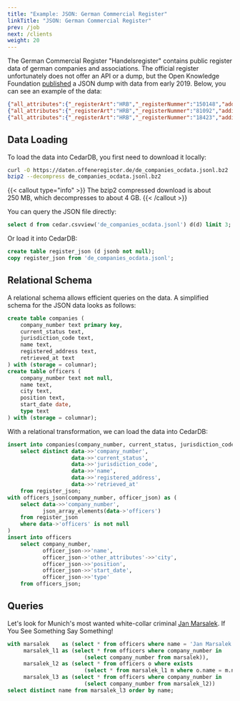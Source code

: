 ```yaml
---
title: "Example: JSON: German Commercial Register"
linkTitle: "JSON: German Commercial Register"
prev: /job
next: /clients
weight: 20
---
```


The German Commercial Register "Handelsregister" contains public register data of german companies and associations.
The official register unfortunately does not offer an API or a dump, but the Open Knowledge Foundation [published](https://offeneregister.de/)
a JSON dump with data from early 2019.
Below, you can see an example of the data:

```json lines {filename="de_companies_ocdata.jsonl"}
{"all_attributes":{"_registerArt":"HRB","_registerNummer":"150148","additional_data":{"AD":true,"CD":true,"DK":true,"HD":false,"SI":true,"UT":true,"VÖ":false},"federal_state":"Hamburg","native_company_number":"Hamburg HRB 150148","registered_office":"Hamburg","registrar":"Hamburg"},"company_number":"K1101R_HRB150148","current_status":"currently registered","jurisdiction_code":"de","name":"olly UG (haftungsbeschränkt)","officers":[{"name":"Oliver Keunecke","other_attributes":{"city":"Hamburg","firstname":"Oliver","flag":"vertretungsberechtigt gemäß allgemeiner Vertretungsregelung","lastname":"Keunecke"},"position":"Geschäftsführer","start_date":"2018-02-06","type":"person"}],"registered_address":"Waidmannstraße 1, 22769 Hamburg.","retrieved_at":"2018-11-09T18:03:03Z"}
{"all_attributes":{"_registerArt":"HRB","_registerNummer":"81092","additional_data":{"AD":true,"CD":true,"DK":true,"HD":false,"SI":true,"UT":true,"VÖ":true},"federal_state":"North Rhine-Westphalia","native_company_number":"Düsseldorf HRB 81092","registered_office":"Düsseldorf","registrar":"Düsseldorf"},"company_number":"R1101_HRB81092","current_status":"currently registered","jurisdiction_code":"de","name":"BLUECHILLED Verwaltungs GmbH","officers":[{"name":"Christof Wessels","other_attributes":{"city":"Cloppenburg","firstname":"Christof","flag":"einzelvertretungsberechtigt mit der Befugnis im Namen der Gesellschaft mit sich im eigenen Namen oder als Vertreter eines Dritten Rechtsgeschäfte abzuschließen","lastname":"Wessels"},"position":"Geschäftsführer","start_date":"2017-07-18","type":"person"},{"name":"Christof Wessels","other_attributes":{"city":"Cloppenburg","firstname":"Christof","flag":"einzelvertretungsberechtigt mit der Befugnis im Namen der Gesellschaft mit sich im eigenen Namen oder als Vertreter eines Dritten Rechtsgeschäfte abzuschließen","lastname":"Wessels"},"position":"Geschäftsführer","start_date":"2017-10-30","type":"person"}],"registered_address":"Oststr.","retrieved_at":"2018-07-25T11:14:02Z"}
{"all_attributes":{"_registerArt":"HRB","_registerNummer":"18423","additional_data":{"AD":true,"CD":true,"DK":true,"HD":true,"SI":true,"UT":true,"VÖ":true},"federal_state":"Bremen","former_registrar":"Bremen","native_company_number":"Bremen früher Bremen HRB 18423","registered_office":"Bremen","registrar":"Bremen"},"company_number":"H1101_H1101_HRB18423","current_status":"currently registered","jurisdiction_code":"de","name":"Mittelständische Beteiligungsgesellschaft Bremen mbH","officers":[{"end_date":"2009-04-17","name":"Torsten Krausen","other_attributes":{"dismissed":true,"firstname":"Torsten","lastname":"Krausen","reference_no":2},"position":"Geschäftsführer","type":"person"},{"end_date":"2012-10-19","name":"Hans-Joachim Basch","other_attributes":{"dismissed":true,"firstname":"Hans-Joachim","lastname":"Basch"},"position":"Prokurist","type":"person"},{"end_date":"2013-09-23","name":"Gerd Bauer","other_attributes":{"city":"Bremen","dismissed":true,"firstname":"Gerd","lastname":"Bauer","reference_no":3},"position":"Geschäftsführer","start_date":"2009-04-17","type":"person"},{"end_date":"2014-09-08","name":"Jörn-Michael Gauss","other_attributes":{"dismissed":true,"firstname":"Jörn-Michael","lastname":"Gauss"},"position":"Geschäftsführer","type":"person"},{"end_date":"2014-11-07","name":"Rainer Büssenschütt","other_attributes":{"dismissed":true,"firstname":"Rainer","lastname":"Büssenschütt"},"position":"Geschäftsführer","type":"person"},{"end_date":"2018-04-04","name":"Lutz Kegel","other_attributes":{"dismissed":true,"firstname":"Lutz","lastname":"Kegel","reference_no":1},"position":"Prokurist","type":"person"},{"end_date":"2018-10-08","name":"Sylvia Neumann","other_attributes":{"dismissed":true,"firstname":"Sylvia","lastname":"Neumann","reference_no":4},"position":"Prokurist","type":"person"},{"name":"Joachim Wehrkamp","other_attributes":{"city":"Thedinghausen","firstname":"Joachim","lastname":"Wehrkamp"},"position":"Geschäftsführer","start_date":"2014-09-08","type":"person"},{"name":"Jörn-Michael Gauss","other_attributes":{"city":"Bremen","firstname":"Jörn-Michael","lastname":"Gauss","reference_no":4},"position":"Geschäftsführer","start_date":"2013-09-23","type":"person"},{"name":"Sylvia Neumann","other_attributes":{"city":"Stuhr","firstname":"Sylvia","lastname":"Neumann"},"position":"Geschäftsführer","start_date":"2018-10-08","type":"person"}],"previous_names":[{"company_name":"Bremer Unternehmensbeteiligungsgesellschaft mbH"}],"registered_address":"Langenstraße 2-4, 28195 Bremen.","retrieved_at":"2018-06-24T21:12:00Z"}
```

## Data Loading

To load the data into CedarDB, you first need to download it locally:
```sh
curl -O https://daten.offeneregister.de/de_companies_ocdata.jsonl.bz2
bzip2 --decompress de_companies_ocdata.jsonl.bz2
```
{{< callout type="info" >}}
The bzip2 compressed download is about 250&nbsp;MB, which decompresses to about 4&nbsp;GB.
{{< /callout >}}

You can query the JSON file directly:
```sql
select d from cedar.csvview('de_companies_ocdata.jsonl') d(d) limit 3;
```

Or load it into CedarDB:
```sql
create table register_json (d jsonb not null);
copy register_json from 'de_companies_ocdata.jsonl';
```

## Relational Schema

A relational schema allows efficient queries on the data.
A simplified schema for the JSON data looks as follows: 

```sql
create table companies (
    company_number text primary key,
    current_status text,
    jurisdiction_code text,
    name text,
    registered_address text,
    retrieved_at text
) with (storage = columnar);
create table officers (
    company_number text not null,
    name text,
    city text,
    position text,
    start_date date,
    type text
) with (storage = columnar);
```

With a relational transformation, we can load the data into CedarDB:
```sql
insert into companies(company_number, current_status, jurisdiction_code, name, registered_address, retrieved_at) 
    select distinct data->>'company_number',
                    data->>'current_status', 
                    data->>'jurisdiction_code',
                    data->>'name',
                    data->>'registered_address', 
                    data->>'retrieved_at'
    from register_json;
with officers_json(company_number, officer_json) as (
    select data->>'company_number',
           json_array_elements(data->'officers')
    from register_json
    where data->'officers' is not null
)
insert into officers
    select company_number,
           officer_json->>'name',
           officer_json->'other_attributes'->>'city',
           officer_json->>'position', 
           officer_json->>'start_date',
           officer_json->>'type'
    from officers_json;
```

## Queries

Let's look for Munich's most wanted white-collar criminal
[Jan Marsalek](https://www.bka.de/DE/IhreSicherheit/Fahndungen/Personen/BekanntePersonen/Jan_Marsalek_wirecard/Sachverhalt.html).
If You See Something Say Something!

```sql
with marsalek    as (select * from officers where name = 'Jan Marsalek' and city = 'München'),
     marsalek_l1 as (select * from officers where company_number in
                        (select company_number from marsalek)),
     marsalek_l2 as (select * from officers o where exists
                        (select * from marsalek_l1 m where o.name = m.name and o.city = m.city)),
     marsalek_l3 as (select * from officers where company_number in
                        (select company_number from marsalek_l2))
select distinct name from marsalek_l3 order by name;
```

